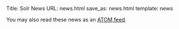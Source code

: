 Title: Solr News
URL: news.html
save_as: news.html
template: news

You may also read these news as an [ATOM feed](/feeds/solr/news.atom.xml).
